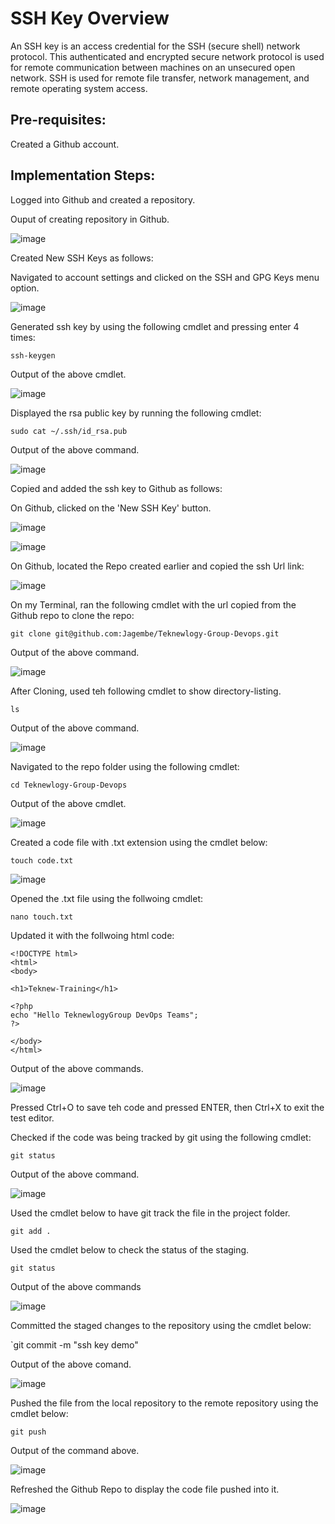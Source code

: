 # SSH Key Overview

An SSH key is an access credential for the SSH (secure shell) network protocol. This authenticated and encrypted secure network protocol is used for remote communication
between machines on an unsecured open network. SSH is used for remote file transfer, network management, and remote operating system access.

## Pre-requisites:

Created a Github account.

## Implementation Steps:

Logged into Github and created a repository.

Ouput of creating repository in Github.

![image](https://user-images.githubusercontent.com/58337007/150569544-00def2a1-1ab3-4189-9314-ff19c58414e8.png)

Created New SSH Keys as follows:

Navigated to account settings and clicked on the SSH and GPG Keys menu option.

![image](https://user-images.githubusercontent.com/58337007/150570305-c85402cd-802b-43b3-8e27-93016a82c597.png)

Generated ssh key by using the following cmdlet and pressing enter 4 times:

`ssh-keygen`

Output of the above cmdlet.

![image](https://user-images.githubusercontent.com/58337007/150570882-a77a0198-008f-4eb6-8056-94e33b30c244.png)

Displayed the rsa public key by running the following cmdlet:

`sudo cat ~/.ssh/id_rsa.pub`

Output of the above command.

![image](https://user-images.githubusercontent.com/58337007/150571894-7c4ef252-9f52-4b7d-a1b5-647e6d0bf7f0.png)

Copied and added the ssh key to Github as follows:

On Github, clicked on the 'New SSH Key' button.

![image](https://user-images.githubusercontent.com/58337007/150573939-98a66b1f-5d1c-4b4b-9c20-2ffc29d04e5e.png)

![image](https://user-images.githubusercontent.com/58337007/150574532-396e45fc-e195-472b-b6dd-5674db907268.png)

On Github, located the Repo created earlier and copied the ssh Url link:

![image](https://user-images.githubusercontent.com/58337007/150574969-417b9393-f46e-4c67-b2c9-f0a43575682c.png)

On my Terminal, ran the following cmdlet with the url copied from the Github repo to clone the repo:

`git clone git@github.com:Jagembe/Teknewlogy-Group-Devops.git`

Output of the above command.

![image](https://user-images.githubusercontent.com/58337007/150576675-c67e49df-fde4-4b48-870f-a5d5104bd2a5.png)

After Cloning, used teh following cmdlet to show directory-listing.

`ls`

Output of the above command.

![image](https://user-images.githubusercontent.com/58337007/150577136-98b7fce9-b4a5-4673-933b-0b02698843b8.png)

Navigated to the repo folder using the following cmdlet:

`cd Teknewlogy-Group-Devops`

Output of the above cmdlet.

![image](https://user-images.githubusercontent.com/58337007/150577531-9cb42540-cc00-4f5e-846f-6510f942425f.png)

Created a code file with .txt extension using the cmdlet below:

`touch code.txt`

![image](https://user-images.githubusercontent.com/58337007/150577817-8df4e457-c543-4621-8eaa-2dc0110e975b.png)

Opened the .txt file using the follwoing cmdlet:

`nano touch.txt`

Updated it with the follwoing html code:

```
<!DOCTYPE html>
<html>
<body>

<h1>Teknew-Training</h1>

<?php
echo "Hello TeknewlogyGroup DevOps Teams";
?>

</body>
</html>
```

Output of the above commands.

![image](https://user-images.githubusercontent.com/58337007/150578774-8a12238f-5c87-4a91-9ee8-fa66243c876b.png)

Pressed Ctrl+O to save teh code and pressed ENTER, then Ctrl+X to exit the test editor.

Checked if the code was being tracked by git using the following cmdlet:

`git status`

Output of the above command.

![image](https://user-images.githubusercontent.com/58337007/150579412-4eb1d1b5-1d5a-490e-9b35-95adbf693d8f.png)

Used the cmdlet below to have git track the file in the project folder.

`git add .`

Used the cmdlet below to check the status of the staging.

`git status`

Output of the above commands

![image](https://user-images.githubusercontent.com/58337007/150585726-9357edd7-0620-4d1d-af15-730799c20369.png)

Committed the staged changes to the repository using the cmdlet below:

`git commit -m "ssh key demo"

Output of the above comand.

![image](https://user-images.githubusercontent.com/58337007/150586111-7a9b054e-9cee-4962-a613-0ea244a9f216.png)

Pushed the file from the local repository to the remote repository using the cmdlet below:

`git push`

Output of the command above.

![image](https://user-images.githubusercontent.com/58337007/150586612-e57b2b92-f757-423a-a44c-9f33a4cdb28d.png)

Refreshed the Github Repo to display the code file pushed into it.

![image](https://user-images.githubusercontent.com/58337007/150586966-6d32c066-379e-4955-9611-fb522671ef83.png)







